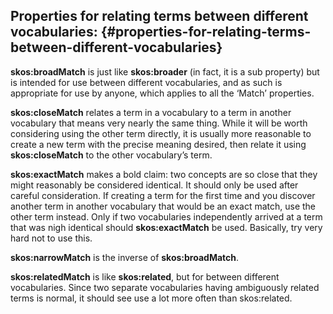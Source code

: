 ## Properties for relating terms between different vocabularies: {#properties-for-relating-terms-between-different-vocabularies}

**skos:broadMatch** is just like **skos:broader** (in fact, it is a sub property) but is intended for use between different vocabularies, and as such is appropriate for use by anyone, which applies to all the ‘Match’ properties.

**skos:closeMatch** relates a term in a vocabulary to a term in another vocabulary that means very nearly the same thing. While it will be worth considering using the other term directly, it is usually more reasonable to create a new term with the precise meaning desired, then relate it using **skos:closeMatch** to the other vocabulary’s term.

**skos:exactMatch** makes a bold claim: two concepts are so close that they might reasonably be considered identical. It should only be used after careful consideration. If creating a term for the first time and you discover another term in another vocabulary that would be an exact match, use the other term instead. Only if two vocabularies independently arrived at a term that was nigh identical should **skos:exactMatch** be used. Basically, try very hard not to use this.

**skos:narrowMatch** is the inverse of **skos:broadMatch**.

**skos:relatedMatch** is like **skos:related**, but for between different vocabularies. Since two separate vocabularies having ambiguously related terms is normal, it should see use a lot more often than skos:related.